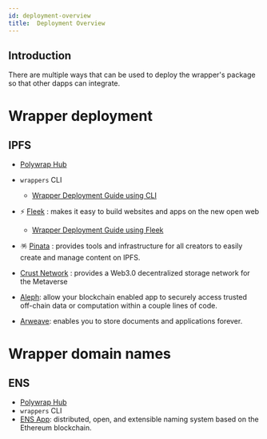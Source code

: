 ```yaml
---
id: deployment-overview
title:  Deployment Overview
---
```


 ## **Introduction**

There are multiple ways that can be used to deploy the wrapper's package
so that other dapps can integrate.
 
 # Wrapper deployment 
 ## IPFS
 
 * [Polywrap Hub](https://github.com/polywrap/hub) 

 * `wrappers` CLI
    
    * [Wrapper Deployment Guide using CLI](./deploy-cli)
 
 * ⚡ [Fleek](https://docs.fleek.co/) : makes it easy to build websites and apps on the new open web 
    
    * [Wrapper Deployment Guide using Fleek](./deploy-fleek)

 * 🪅 [Pinata](https://docs.pinata.cloud/) : provides tools and infrastructure for all creators to easily create and manage content on IPFS.

 * [Crust Network](https://wiki.crust.network/docs/en/crustAccount) : provides a Web3.0 decentralized storage network for the Metaverse

 * [Aleph](https://docs.alephdata.org/):  allow your blockchain enabled app to securely access trusted off-chain data or computation within a couple lines of code.

 * [Arweave](https://docs.arweave.org/info/): enables you to store documents and applications forever. 
 
 
 # Wrapper domain names
## ENS
 * [Polywrap Hub](https://github.com/polywrap/hub)
 * `wrappers` CLI 
 * [ENS App](https://docs.ens.domains/):  distributed, open, and extensible naming system based on the Ethereum blockchain.